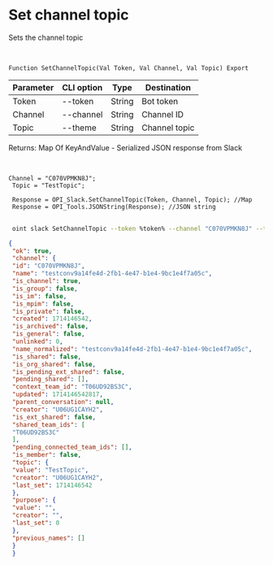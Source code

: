 ﻿---
sidebar_position: 11
---

# Set channel topic
 Sets the channel topic


<br/>


`Function SetChannelTopic(Val Token, Val Channel, Val Topic) Export`

 | Parameter | CLI option | Type | Destination |
 |-|-|-|-|
 | Token | --token | String | Bot token |
 | Channel | --channel | String | Channel ID |
 | Topic | --theme | String | Channel topic |

 
 Returns: Map Of KeyAndValue - Serialized JSON response from Slack

<br/>




```bsl title="Code example"
Channel = "C070VPMKN8J";
 Topic = "TestTopic";
 
 Response = OPI_Slack.SetChannelTopic(Token, Channel, Topic); //Map
 Response = OPI_Tools.JSONString(Response); //JSON string
```
	


```sh title="CLI command example"
 
 oint slack SetChannelTopic --token %token% --channel "C070VPMKN8J" --theme "TestTopic"

```

```json title="Result"
{
 "ok": true,
 "channel": {
 "id": "C070VPMKN8J",
 "name": "testconv9a14fe4d-2fb1-4e47-b1e4-9bc1e4f7a05c",
 "is_channel": true,
 "is_group": false,
 "is_im": false,
 "is_mpim": false,
 "is_private": false,
 "created": 1714146542,
 "is_archived": false,
 "is_general": false,
 "unlinked": 0,
 "name_normalized": "testconv9a14fe4d-2fb1-4e47-b1e4-9bc1e4f7a05c",
 "is_shared": false,
 "is_org_shared": false,
 "is_pending_ext_shared": false,
 "pending_shared": [],
 "context_team_id": "T06UD92BS3C",
 "updated": 1714146542817,
 "parent_conversation": null,
 "creator": "U06UG1CAYH2",
 "is_ext_shared": false,
 "shared_team_ids": [
 "T06UD92BS3C"
 ],
 "pending_connected_team_ids": [],
 "is_member": false,
 "topic": {
 "value": "TestTopic",
 "creator": "U06UG1CAYH2",
 "last_set": 1714146542
 },
 "purpose": {
 "value": "",
 "creator": "",
 "last_set": 0
 },
 "previous_names": []
 }
 }
```
